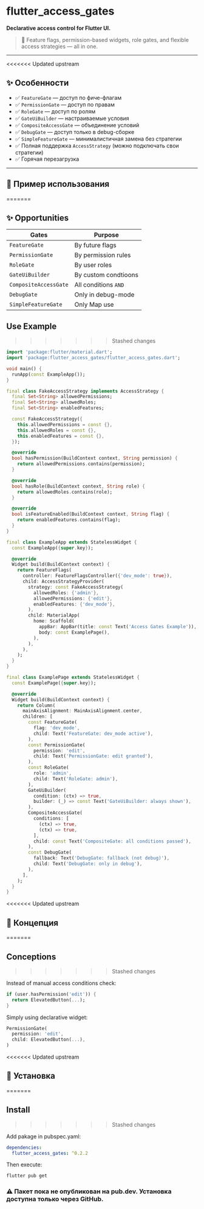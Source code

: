 # flutter_access_gates

**Declarative access control for Flutter UI.**

> 🔐 Feature flags, permission-based widgets, role gates, and flexible access strategies — all in one.

---

<<<<<<< Updated upstream
## ✨ Особенности

- ✅ `FeatureGate` — доступ по фиче-флагам
- ✅ `PermissionGate` — доступ по правам
- ✅ `RoleGate` — доступ по ролям
- ✅ `GateUiBuilder` — настраиваемые условия
- ✅ `CompositeAccessGate` — объединение условий
- ✅ `DebugGate` — доступ только в debug-сборке
- ✅ `SimpleFeatureGate` — минималистичная замена без стратегии
- ✅ Полная поддержка `AccessStrategy` (можно подключать свои стратегии)
- ✅ Горячая перезагрузка

---

## 🚀 Пример использования
=======
## ✨ Opportunities

| Gates                | Purpose                       |
|----------------------|----------------------------------|
| `FeatureGate`        | By future flags                  |
| `PermissionGate`     | By permission rules              |
| `RoleGate`           | By user roles                    |
| `GateUiBuilder`      | By custom condtioons             |
| `CompositeAccessGate`| All conditions  `AND`            |
| `DebugGate`          | Only in debug-mode               |
| `SimpleFeatureGate`  | Only Map use                     |

## Use Example
>>>>>>> Stashed changes

```dart
import 'package:flutter/material.dart';
import 'package:flutter_access_gates/flutter_access_gates.dart';

void main() {
  runApp(const ExampleApp());
}

final class FakeAccessStrategy implements AccessStrategy {
  final Set<String> allowedPermissions;
  final Set<String> allowedRoles;
  final Set<String> enabledFeatures;

  const FakeAccessStrategy({
    this.allowedPermissions = const {},
    this.allowedRoles = const {},
    this.enabledFeatures = const {},
  });

  @override
  bool hasPermission(BuildContext context, String permission) {
    return allowedPermissions.contains(permission);
  }

  @override
  bool hasRole(BuildContext context, String role) {
    return allowedRoles.contains(role);
  }

  @override
  bool isFeatureEnabled(BuildContext context, String flag) {
    return enabledFeatures.contains(flag);
  }
}

final class ExampleApp extends StatelessWidget {
  const ExampleApp({super.key});

  @override
  Widget build(BuildContext context) {
    return FeatureFlags(
      controller: FeatureFlagsController({'dev_mode': true}),
      child: AccessStrategyProvider(
        strategy: const FakeAccessStrategy(
          allowedRoles: {'admin'},
          allowedPermissions: {'edit'},
          enabledFeatures: {'dev_mode'},
        ),
        child: MaterialApp(
          home: Scaffold(
            appBar: AppBar(title: const Text('Access Gates Example')),
            body: const ExamplePage(),
          ),
        ),
      ),
    );
  }
}

final class ExamplePage extends StatelessWidget {
  const ExamplePage({super.key});

  @override
  Widget build(BuildContext context) {
    return Column(
      mainAxisAlignment: MainAxisAlignment.center,
      children: [
        const FeatureGate(
          flag: 'dev_mode',
          child: Text('FeatureGate: dev_mode active'),
        ),
        const PermissionGate(
          permission: 'edit',
          child: Text('PermissionGate: edit granted'),
        ),
        const RoleGate(
          role: 'admin',
          child: Text('RoleGate: admin'),
        ),
        GateUiBuilder(
          condition: (ctx) => true,
          builder: (_) => const Text('GateUiBuilder: always shown'),
        ),
        CompositeAccessGate(
          conditions: [
            (ctx) => true,
            (ctx) => true,
          ],
          child: const Text('CompositeGate: all conditions passed'),
        ),
        const DebugGate(
          fallback: Text('DebugGate: fallback (not debug)'),
          child: Text('DebugGate: only in debug'),
        ),
      ],
    );
  }
}
```

<<<<<<< Updated upstream
## 🧠 Концепция
=======
## Conceptions
>>>>>>> Stashed changes

Instead of manual access conditions check: 
```dart
if (user.hasPermission('edit')) {
  return ElevatedButton(...);
}
```

Simply using declarative widget:

```dart
PermissionGate(
  permission: 'edit',
  child: ElevatedButton(...),
)
```

<<<<<<< Updated upstream
## 🚀 Установка
=======
## Install
>>>>>>> Stashed changes

Add pakage in pubspec.yaml:

```yaml
dependencies:
  flutter_access_gates: ^0.2.2
```

Then execute:
```bash
flutter pub get
```

### ⚠️ Пакет пока не опубликован на pub.dev. Установка доступна только через GitHub.